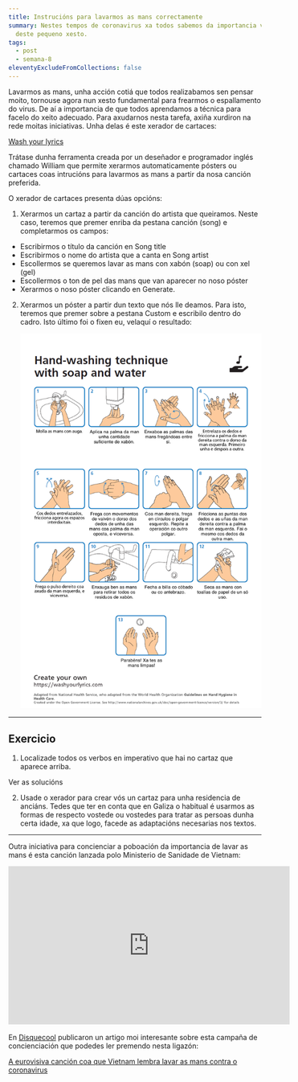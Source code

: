 ```yaml
---
title: Instrucións para lavarmos as mans correctamente
summary: Nestes tempos de coronavirus xa todos sabemos da importancia vital
  deste pequeno xesto.
tags:
  - post
  - semana-8
eleventyExcludeFromCollections: false
---
```

Lavarmos as mans, unha acción cotiá que todos realizabamos sen pensar moito, tornouse agora nun xesto fundamental para frearmos o espallamento do virus. De aí a importancia de que todos aprendamos a técnica para facelo do xeito adecuado. Para axudarnos nesta tarefa, axiña xurdiron na rede moitas iniciativas. Unha delas é este xerador de cartaces:

[Wash your lyrics](https://washyourlyrics.com/)

Trátase dunha ferramenta creada por un deseñador e programador inglés chamado William que permite xerarmos automaticamente pósters ou cartaces coas intrucións para lavarmos as mans a partir da nosa canción preferida.

O xerador de cartaces presenta dúas opcións:

1. Xerarmos un cartaz a partir da canción do artista que queiramos. Neste caso, teremos que premer enriba da pestana canción (song) e completarmos os campos: 

* Escribirmos o título da canción en Song title 
* Escribirmos o nome do artista que a canta en Song artist
* Escollermos se queremos lavar as mans con xabón (soap) ou con xel (gel) 
* Escollermos o ton de pel das mans que van aparecer no noso póster
* Xerarmos o noso póster clicando en Generate.

2. Xerarmos un póster a partir dun texto que nós lle deamos. Para isto, teremos que premer sobre a pestana Custom e escribilo dentro do cadro.  Isto último foi o fixen eu, velaquí o resultado: 

   ![imaxe](/static/img/cartaz-lavado-mans.png)

- - -

## Exercicio

1. Localizade todos os verbos en imperativo que hai no cartaz que aparece arriba.

<e-validate>Ver as solucións</e-validate>

2. Usade o xerador para crear vós un cartaz para unha residencia de anciáns. Tedes que ter en conta que en Galiza o habitual é usarmos as formas de respecto vostede ou vostedes para tratar as persoas dunha certa idade, xa que logo, facede as adaptacións necesarias nos textos.

- - -

Outra iniciativa para concienciar a poboación da importancia de lavar as mans é esta canción lanzada polo Ministerio de Sanidade de Vietnam: 

<iframe width="560" height="315" src="https://www.youtube.com/embed/BtulL3oArQw" frameborder="0" allow="accelerometer; autoplay; encrypted-media; gyroscope; picture-in-picture" allowfullscreen></iframe>

En [Disquecool](https://www.disquecool.com/) publicaron un artigo moi interesante sobre esta campaña de concienciación que podedes ler premendo nesta ligazón:

[A eurovisiva canción coa que Vietnam lembra lavar as mans contra o coronavirus](https://www.disquecool.com/2020/03/16/a-eurovisiva-cancion-coa-que-vietnam-lembra-lavar-as-mans-contra-o-coronavirus/)